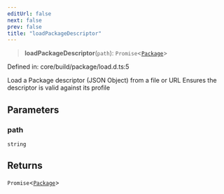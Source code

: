 ```yaml
---
editUrl: false
next: false
prev: false
title: "loadPackageDescriptor"
---
```


> **loadPackageDescriptor**(`path`): `Promise`\<[`Package`](/reference/dpkit/package/)\>

Defined in: core/build/package/load.d.ts:5

Load a Package descriptor (JSON Object) from a file or URL
Ensures the descriptor is valid against its profile

## Parameters

### path

`string`

## Returns

`Promise`\<[`Package`](/reference/dpkit/package/)\>
